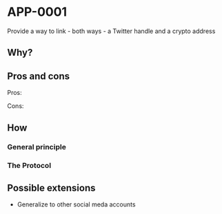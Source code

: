 # APP-0001

Provide a way to link - both ways - a Twitter handle and a crypto address

## Why?


## Pros and cons

Pros:


Cons:


## How

### General principle

### The Protocol


## Possible extensions

- Generalize to other social meda accounts
